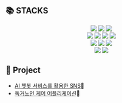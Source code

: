 
<div><h2>📚 STACKS</h2></div>
<div align=center> 
  <img src="https://img.shields.io/badge/java-007396?style=for-the-badge&logo=java&logoColor=white">
  <img src="https://img.shields.io/badge/python-3776AB?style=for-the-badge&logo=&logoColor=white">
  <img src="https://img.shields.io/badge/c sharp-00599C?style=for-the-badge&logo=&logoColor=white">
   
  <br>
  
  <img src="https://img.shields.io/badge/html5-E34F26?style=for-the-badge&logo=html5&logoColor=white"> 
  <img src="https://img.shields.io/badge/css-1572B6?style=for-the-badge&logo=css3&logoColor=white"> 
  <img src="https://img.shields.io/badge/javascript-F7DF1E?style=for-the-badge&logo=javascript&logoColor=black">
  <img src="https://img.shields.io/badge/thymeleaf-005F0F?style=for-the-badge&logo=thymeleaf&logoColor=white"> 
  <br>
  
  <img src="https://img.shields.io/badge/mysql-4479A1?style=for-the-badge&logo=mysql&logoColor=white">
  <img src="https://img.shields.io/badge/JPA-e9e9e9?style=for-the-badge&logo=&logoColor=white">
  <img src="https://img.shields.io/badge/mybatis-000000?style=for-the-badge&logo=&logoColor=white">
  <br>
  
  <img src="https://img.shields.io/badge/springboot-6DB33F?style=for-the-badge&logo=springboot&logoColor=white"> 
  <img src="https://img.shields.io/badge/springsecurity-6DB33F?style=for-the-badge&logo=springsecurity&logoColor=white"> 
  <br>
  
</div>

## 📝 Project

- [AI 챗봇 서비스를 활용한 SNS](https://github.com/WooJinDeve/BIT_Project--Chatbot_SNS_with_Map)📱
- [독거노인 케어 어플리케이션](https://github.com/senior-management-application-SISO/SISO)👴
